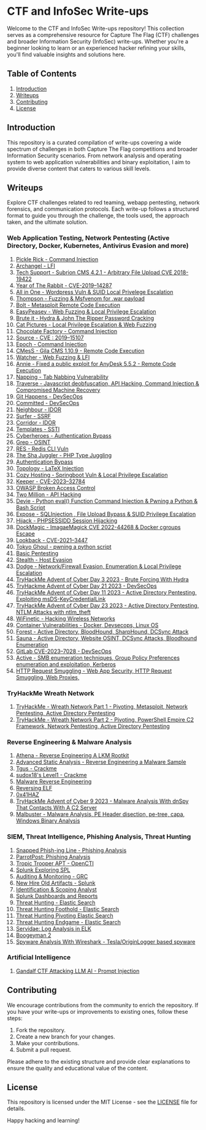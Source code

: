 # CTF and InfoSec Write-ups

Welcome to the CTF and InfoSec Write-ups repository! This collection serves as a comprehensive resource for Capture The Flag (CTF) challenges and broader Information Security (InfoSec) write-ups. Whether you're a beginner looking to learn or an experienced hacker refining your skills, you'll find valuable insights and solutions here.

## Table of Contents

1. [Introduction](#introduction)
2. [Writeups](#Writeups)
3. [Contributing](#contributing)
4. [License](#license)

## Introduction

This repository is a curated compilation of write-ups covering a wide spectrum of challenges in both Capture The Flag competitions and broader Information Security scenarios. From network analysis and operating system to web application vulnerabilities and binary exploitation, I aim to provide diverse content that caters to various skill levels.


## Writeups

Explore CTF challenges related to red teaming, webapp pentesting, network forensics, and communication protocols. Each write-up follows a structured format to guide you through the challenge, the tools used, the approach taken, and the ultimate solution.

### Web Application Testing, Network Pentesting (Active Directory, Docker, Kubernetes, Antivirus Evasion and more)

1. [Pickle Rick - Command Injection](https://medium.com/@josephalan17201972/pickle-rick-tryhackme-write-up-fd3331b7f712)
2. [Archangel - LFI](https://medium.com/@josephalan17201972/archangel-tryhackme-write-766e010a74c5)
3. [Tech Support - Subrion CMS 4.2.1 - Arbitrary File Upload CVE 2018-19422](https://medium.com/@josephalan17201972/tech-support-tryhackme-write-up-b640079275bc)
4. [Year of The Rabbit - CVE-2019–14287](https://medium.com/@josephalan17201972/year-of-the-rabbit-tryhackme-writeup-32347c65010b)
5. [All in One - Wordpress Vuln & SUID Local Privelege Escalation](https://medium.com/@josephalan17201972/all-in-one-tryhackme-write-up-ff5449a6a56c)
6. [Thompson - Fuzzing & Msfvenom for .war payload](https://medium.com/@josephalan17201972/thompson-tryhackme-write-up-f206142d8871)
7. [Bolt - Metasploit Remote Code Execution](https://medium.com/@josephalan17201972/bolt-tryhackme-write-up-cae84a4e840b)
8. [EasyPeasey - Web Fuzzing & Local Privilege Escalation](https://medium.com/@josephalan17201972/easypeasy-tryhackme-write-up-d3eb3bc0b09d)
9. [Brute it - Hydra & John The Ripper Password Cracking](https://medium.com/@josephalan17201972/brute-it-tryhackme-write-up-a05e47a4991a)
10. [Cat Pictures - Local Privilege Escalation & Web Fuzzing](https://medium.com/@josephalan17201972/cat-pictures-tryhackme-write-up-1bda0610f437)
11. [Chocolate Factory - Command Injection](https://medium.com/@josephalan17201972/chocolate-factory-tryhackme-write-up-b3b80a64b8d3)
12. [Source - CVE : 2019–15107](https://medium.com/@josephalan17201972/source-tryhackme-write-up-a093a6af79c2)
13. [Epoch - Command Injection](https://medium.com/@josephalan17201972/epoch-tryhackme-write-up-2c024bce9a6c)
14. [CMesS - Gila CMS 1.10.9 - Remote Code Execution](https://medium.com/@josephalan17201972/cmess-tryhackme-write-up-aaf63f2806bb)
15. [Watcher - Web Fuzzing & LFI](https://medium.com/@josephalan17201972/watcher-tryhackme-write-up-4c6e533dc80c)
16. [Annie - Fixed a public exploit for AnyDesk 5.5.2 - Remote Code Execution](https://medium.com/@josephalan17201972/annie-tryhackme-write-up-da70d598c7c4)
17. [Napping - Tab Nabbing Vulnerability](https://medium.com/@josephalan17201972/napping-tryhackme-write-up-52ec58bc9991)
18. [Traverse - Javascript deobfuscation, API Hacking, Command Injection & Compromised Machine Recovery](https://medium.com/@josephalan17201972/traverse-tryhackme-write-up-9f4594af6903)
19. [Git Happens - DevSecOps](https://medium.com/@josephalan17201972/git-happens-tryhackme-write-up-695e418ed7cf)
20. [Committed - DevSecOps](https://medium.com/@josephalan17201972/committed-tryhackme-write-up-2771222809e6)
21. [Neighbour - IDOR](https://medium.com/@josephalan17201972/neighbour-tryhackme-write-up-7b48cb7f08b6)
22. [Surfer - SSRF](https://medium.com/@josephalan17201972/surfer-tryhackme-write-up-1c54b7ea9e22)
23. [Corridor - IDOR](https://medium.com/@josephalan17201972/corridor-tryhackme-write-up-2856dabb25)
24. [Templates - SSTI ](https://medium.com/@josephalan17201972/templates-tryhackme-write-up-c66e616582dd)
25. [Cyberheroes - Authentication Bypass](https://medium.com/@josephalan17201972/cyberheroes-tryhackme-write-up-cb6b7020d657)
26. [Grep - OSINT](https://medium.com/@josephalan17201972/grep-tryhackme-write-up-4d2961bea553)
27. [RES - Redis CLI Vuln](https://medium.com/@josephalan17201972/res-tryhackme-write-up-91816d9ac309)
28. [The Sha Juggler - PHP Type Juggling](https://medium.com/@josephalan17201972/the-sha-juggler-cloud-sek-ctf-write-up-ad8101d0dea7)
29. [Authentication Bypass](https://systemweakness.com/authentication-bypass-tryhackme-write-up-2c80a4f069c7)
30. [Topology - LaTeX Injection](https://medium.com/@josephalan17201972/topology-hack-the-box-write-up-b7a0f2ae5531)
31. [Cozy Hosting - Springboot Vuln & Local Privilege Escalation](https://medium.com/@josephalan17201972/cozy-hosting-hack-the-box-write-up-c0c9ae9d8ef0)
32. [Keeper - CVE-2023–32784](https://medium.com/@josephalan17201972/keeper-hackthebox-write-up-61bc7406bdc6)
33. [OWASP Broken Access Control](https://medium.com/@josephalan17201972/owasp-broken-access-control-tryhackme-write-up-9c83bfede3af)
34. [Two Million - API Hacking](https://medium.com/@josephalan17201972/two-million-hackthebox-write-up-753b2e9450e5)
35. [Devie - Python eval() Function Command Injection & Pwning a Python & Bash Script](https://medium.com/@josephalan17201972/devie-tryhackme-write-up-4838be59ee86)
36. [Expose - SQLInjection , File Upload Bypass & SUID Privilege Escalation](https://medium.com/@josephalan17201972/expose-tryhackme-write-up-6c84abba6105)
37. [Hijack - PHPSESSIDD Session Hijacking](https://blog.devgenius.io/hijack-tryhackme-write-up-3bc64e873f00)
38. [DockMagic - ImagaeMagick CVE 2022-44268 & Docker cgroups Escape](https://blog.devgenius.io/dockmagic-tryhackme-write-up-79448421e2a1)
39. [Lookback - CVE-2021–3447](https://medium.com/@josephalan17201972/lookback-tryhackme-write-up-f9360c58f8ef)
40. [Tokyo Ghoul - pwning a python script](https://medium.com/@josephalan17201972/tokyo-ghoul-tryhackme-write-up-e762775bc75f)
41. [Basic Pentesting](https://medium.com/@josephalan17201972/basic-pentesting-tryhackme-write-up-96c11f65b7dc)
42. [Stealth - Host Evasion](https://systemweakness.com/stealth-tryhackme-write-up-aa684e97575a)
43. [Dodge - Network/Firewall Evasion, Enumeration & Local Privilege Escalation](https://medium.com/@josephalan17201972/dodge-tryhackme-write-up-f84bac75ad69)
44. [TryHackMe Advent of Cyber Day 3 2023 - Brute Forcing With Hydra](https://medium.com/@josephalan17201972/tryhackme-advent-of-cyber-day-3-2023-9af4f7db2291)
45. [TryHackme Advent of Cyber Day 21 2023 - DevSecOps](https://medium.com/@josephalan17201972/tryhackme-advent-of-cyber-day-21-02e3219db44d)
46. [TryHackMe Advent of Cyber Day 11 2023 - Active Directory Pentesting, Exploiting msDS-KeyCredentialLink](https://medium.com/@josephalan17201972/tryhackme-advent-of-cyber-day-11-2023-48315b8d3797)
47. [TryHackMe Advent of Cyber Day 23 2023 - Active Directory Pentesting, NTLM Attacks with ntlm_theft](https://medium.com/@josephalan17201972/tryhackme-advent-of-cyber-day-23-2023-1c1f81d4a86b)
48. [WiFinetic - Hacking Wireless Networks](https://medium.com/@josephalan17201972/wifinetic-hackthebox-write-up-428e2c29ebb5)
49. [Container Vulnerabilities - Docker, Devsecops, Linux OS](https://medium.com/@josephalan17201972/tryhackme-container-vulnerabilities-write-up-5d79ca57a913)
50. [Forest - Active Directory, BloodHound, SharpHound, DCSync Attack](https://medium.com/@josephalan17201972/hackthebox-forest-write-up-31b278073ce8)
51. [Sauna - Active Directory, Website OSINT, DCSync Attacks, Bloodhound Enumeration](https://medium.com/@josephalan17201972/hackthebox-sauna-write-up-d4b25c0d6cce)
52. [GitLab CVE-2023–7028 - DevSecOps](https://medium.com/@josephalan17201972/tryhackme-gitlab-cve-2023-7028-15ac9af8d931)
53. [Active -  SMB enumeration techniques, Group Policy Preferences enumeration and exploitation, Kerberos](https://medium.com/@josephalan17201972/hackthebox-active-write-up-2ea0d572b362)
54. [HTTP Request Smuggling - Web App Security, HTTP Request Smuggling, Web Proxies,](https://medium.com/@josephalan17201972/tryhackme-http-request-smuggling-write-up-60685cef555f)

### TryHackMe Wreath Network 
1. [TryHackMe - Wreath Network Part 1 - Pivoting, Metasploit, Network Pentesting, Active Directory Pentesting](https://medium.com/@josephalan17201972/tryhackme-wreath-network-write-up-part-1-01c22a426061)
2. [TryHackMe - Wreath Network Part 2 - Pivoting, PowerShell Empire C2 Framework, Network Pentesting, Active Directory Pentesting](https://medium.com/@josephalan17201972/tryhackme-wreath-network-write-up-part-2-2e0c79fe3a28)

### Reverse Engineering & Malware Analysis 
1. [Athena - Reverse Engineering A LKM Rootkit](https://systemweakness.com/athena-tryhackme-write-up-reverse-engineering-an-lkm-rootkit-b7e1cb82ea84)
2. [Advanced Static Analysis - Reverse Engineering a Malware Sample](https://medium.com/@josephalan17201972/advanced-static-analysis-tryhackme-write-up-155c53ff2d9b)
3. [Tgus - Crackme](https://medium.com/@josephalan17201972/tgus-crackme-write-up-25a4a78fa401)
4. [sudox18's Level1 - Crackme](https://medium.com/@josephalan17201972/sudo0x18s-level1-crackme-write-up-56b4b00fc441)
5. [Malware Reverse Engineering](https://medium.com/@josephalan17201972/basic-malware-re-tryhackme-write-up-1dafaff1c120)
6. [Reversing ELF](https://medium.com/@josephalan17201972/reversing-elf-tryhackme-write-up-b7a11651e8d4)
7. [0x41HAZ](https://medium.com/@josephalan17201972/0x41haz-tryhackme-write-up-63ef92ce990d)
8. [TryHackMe Advent of Cyber 9 2023 - Malware Analysis With dnSpy That Contacts With A C2 Server](https://medium.com/@josephalan17201972/tryhackme-advent-of-cyber-day-9-2023-315417345b19)
9. [Malbuster - Malware Analysis, PE Header disection, pe-tree, capa, Windows Binary Analysis](https://medium.com/@josephalan17201972/tryhackme-malbuster-write-up-516e1691d58f)

### SIEM, Threat Intelligence, Phishing Analysis, Threat Hunting
1. [Snapped Phish-ing Line - Phishing Analysis](https://medium.com/@josephalan17201972/snapped-phish-ing-line-tryhackme-writeup-b8f26ff25415)
2. [ParrotPost: Phishing Analysis](https://medium.com/@josephalan17201972/parrotpost-phishing-analysis-tryhackme-write-up-ed3a56e6d236)
3. [Tropic Trooper APT - OpenCTI](https://medium.com/@josephalan17201972/tropic-trooper-tryhackme-write-up-ac961f520ce3)
4. [Splunk Exploring SPL](https://medium.com/@josephalan17201972/splunk-exploring-spl-tryhackme-write-up-b4f50e0903eb)
5. [Auditing & Monitoring - GRC](https://medium.com/@josephalan17201972/auditing-and-monitoring-tryhackme-write-up-f654cf63fdd8)
6. [New Hire Old Artifacts - Splunk](https://medium.com/@josephalan17201972/new-hire-old-artifacts-tryhackme-write-up-501168009530)
7. [Identification & Scoping Analyst](https://medium.com/@josephalan17201972/identification-scoping-analyst-tryhackme-write-up-ef9b0b8157fc)
8. [Splunk Dashboards and Reports](https://medium.com/@josephalan17201972/splunk-dashboards-and-reports-tryhackme-write-up-cc423f9447b8)
9. [Threat Hunting - Elastic Search](https://medium.com/@josephalan17201972/threat-hunting-introduction-12c09b824a55)
10. [Threat Hunting Foothold - Elastic Search](https://medium.com/@josephalan17201972/threat-hunting-foothold-tryhackme-write-up-669671139cab)
11. [Threat Hunting Pivoting Elastic Search](https://medium.com/@josephalan17201972/threat-hunting-pivoting-tryhackme-write-up-ab451dcc7b13)
12. [Threat Hunting Endgame - Elastic Search](https://medium.com/@josephalan17201972/threat-hunting-endgame-tryhackme-write-up-56b4e7d3fd13)
13. [Servidae: Log Analysis in ELK](https://medium.com/@josephalan17201972/servidae-log-analysis-in-elk-tryhackme-write-up-52a7902c7892)
14. [Boogeyman 2](https://medium.com/@josephalan17201972/boogeyman-2-tryhackme-write-up-e3c847479b91)
15. [Spyware Analysis With Wireshark - Tesla/OriginLogger based spyware](https://medium.com/@josephalan17201972/spyware-analysis-with-wireshark-584bdc8d50c4)

### Artificial Intelligence 
1. [Gandalf CTF Attacking LLM AI - Prompt Injection](https://medium.com/@josephalan17201972/gandalf-ctf-attacking-ai-4d8c2fa9eb14)



## Contributing

We encourage contributions from the community to enrich the repository. If you have your write-ups or improvements to existing ones, follow these steps:

1. Fork the repository.
2. Create a new branch for your changes.
3. Make your contributions.
4. Submit a pull request.

Please adhere to the existing structure and provide clear explanations to ensure the quality and educational value of the content.

## License

This repository is licensed under the MIT License - see the [LICENSE](LICENSE) file for details.

Happy hacking and learning!
